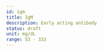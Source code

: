 ```yaml
---
id: igm
title: IgM
description: Early acting antibody
status: draft
unit: mg/dL
range: 53 - 333
---
```


